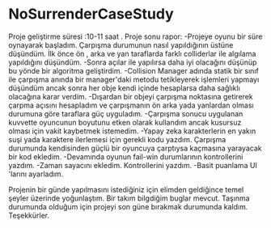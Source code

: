# NoSurrenderCaseStudy
Proje geliştirme süresi :10-11 saat .
Proje sonu rapor: 
-Projeye oyunu bir süre oynayarak başladım. Çarpışma durumunun nasıl yapıldığının üstüne düşündüm. İlk önce ön , arka ve yan taraflarda farklı colliderlar ile algılama yapıldığını düşündüm.
-Sonra açılar ile yapılırsa daha iyi olacağını düşünüp bu yönde bir algoritma geliştirdim.
-Collision Manager adında statik bir sınıf ile çarpışma anında bir manager'daki metodu tetikleyerek işlemleri yapmayı düşündüm ancak sonra her obje kendi içinde hesaplarsa daha sağlıklı olacağına karar verdim.
-Dışardan bir objeyi çarpışma noktasına getirerek çarpma açısını hesapladım ve çarpışmanın ön arka yada yanlardan olması durumuna göre taraflara güç uyguladım.
-Çarpışma sonucu uygulanan kuvvette oyuncunun boyutunu etken olarak kullandım ancak kusursuz olması için vakit kaybetmek istemedim.
-Yapay zeka karakterlerin en yakın suşi yada karaktere ilerlemesi için gerekli kodu yazdım. Çarpışma durumunda kendisinden güçlü bir oyuncuya çarptıysa kaçmasına yarayacak bir kod ekledim.
-Devamında oyunun fail-win durumlarının kontrollerini yazdım.
-Zaman sayacını ekledim. Kontrollerini yazdım.
-Basit puanlama UI 'larını ayarladım.

Projenin bir günde yapılmasını istediğiniz için elimden geldiğince temel şeyler üzerinde yoğunlaştım. Bir takım bilgdiğim buglar mevcut.
Taşınma durumunda olduğum için projeyi son güne bırakmak durumunda kaldım.
Teşekkürler.
